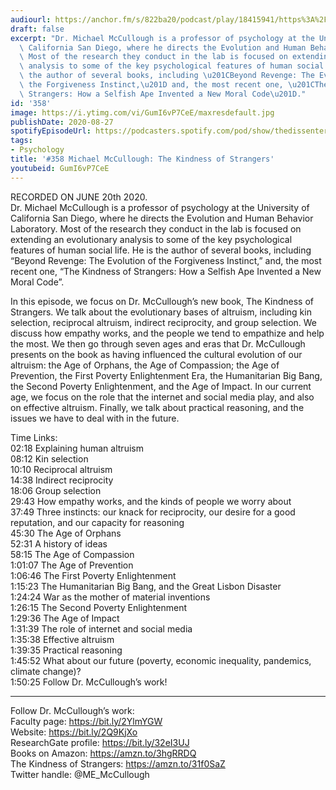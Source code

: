```yaml
---
audiourl: https://anchor.fm/s/822ba20/podcast/play/18415941/https%3A%2F%2Fd3ctxlq1ktw2nl.cloudfront.net%2Fstaging%2F2020-7-22%2F17fe1662-2668-eb4a-1c80-555663f28315.m4a
draft: false
excerpt: "Dr. Michael McCullough is a professor of psychology at the University of\
  \ California San Diego, where he directs the Evolution and Human Behavior Laboratory.\
  \ Most of the research they conduct in the lab is focused on extending an evolutionary\
  \ analysis to some of the key psychological features of human social life. He is\
  \ the author of several books, including \u201CBeyond Revenge: The Evolution of\
  \ the Forgiveness Instinct,\u201D and, the most recent one, \u201CThe Kindness of\
  \ Strangers: How a Selfish Ape Invented a New Moral Code\u201D."
id: '358'
image: https://i.ytimg.com/vi/GumI6vP7CeE/maxresdefault.jpg
publishDate: 2020-08-27
spotifyEpisodeUrl: https://podcasters.spotify.com/pod/show/thedissenter/episodes/358-Michael-McCullough-The-Kindness-of-Strangers-eiggs5
tags:
- Psychology
title: '#358 Michael McCullough: The Kindness of Strangers'
youtubeid: GumI6vP7CeE
---
```

<div class="timelinks">

RECORDED ON JUNE 20th 2020.  
Dr. Michael McCullough is a professor of psychology at the University of California San Diego, where he directs the Evolution and Human Behavior Laboratory. Most of the research they conduct in the lab is focused on extending an evolutionary analysis to some of the key psychological features of human social life. He is the author of several books, including “Beyond Revenge: The Evolution of the Forgiveness Instinct,” and, the most recent one, “The Kindness of Strangers: How a Selfish Ape Invented a New Moral Code”.

In this episode, we focus on Dr. McCullough’s new book, The Kindness of Strangers. We talk about the evolutionary bases of altruism, including kin selection, reciprocal altruism, indirect reciprocity, and group selection. We discuss how empathy works, and the people we tend to empathize and help the most. We then go through seven ages and eras that Dr. McCullough presents on the book as having influenced the cultural evolution of our altruism: the Age of Orphans, the Age of Compassion; the Age of Prevention, the First Poverty Enlightenment Era, the Humanitarian Big Bang, the Second Poverty Enlightenment, and the Age of Impact. In our current age, we focus on the role that the internet and social media play, and also on effective altruism. Finally, we talk about practical reasoning, and the issues we have to deal with in the future.

Time Links:  
<time>02:18</time> Explaining human altruism  
<time>08:12</time> Kin selection  
<time>10:10</time> Reciprocal altruism  
<time>14:38</time> Indirect reciprocity  
<time>18:06</time> Group selection  
<time>29:43</time> How empathy works, and the kinds of people we worry about  
<time>37:49</time> Three instincts: our knack for reciprocity, our desire for a good reputation, and our capacity for reasoning  
<time>45:30</time> The Age of Orphans  
<time>52:31</time> A history of ideas  
<time>58:15</time> The Age of Compassion  
<time>1:01:07</time> The Age of Prevention  
<time>1:06:46</time> The First Poverty Enlightenment  
<time>1:15:23</time> The Humanitarian Big Bang, and the Great Lisbon Disaster  
<time>1:24:24</time> War as the mother of material inventions  
<time>1:26:15</time> The Second Poverty Enlightenment  
<time>1:29:36</time> The Age of Impact  
<time>1:31:39</time> The role of internet and social media  
<time>1:35:38</time> Effective altruism  
<time>1:39:35</time> Practical reasoning  
<time>1:45:52</time> What about our future (poverty, economic inequality, pandemics, climate change)?  
<time>1:50:25</time> Follow Dr. McCullough’s work!

---

Follow Dr. McCullough’s work:  
Faculty page: https://bit.ly/2YlmYGW  
Website: https://bit.ly/2Q9KjXo  
ResearchGate profile: https://bit.ly/32eI3UJ  
Books on Amazon: https://amzn.to/3hgRRDQ  
The Kindness of Strangers: https://amzn.to/31f0SaZ  
Twitter handle: @ME_McCullough
</div>

